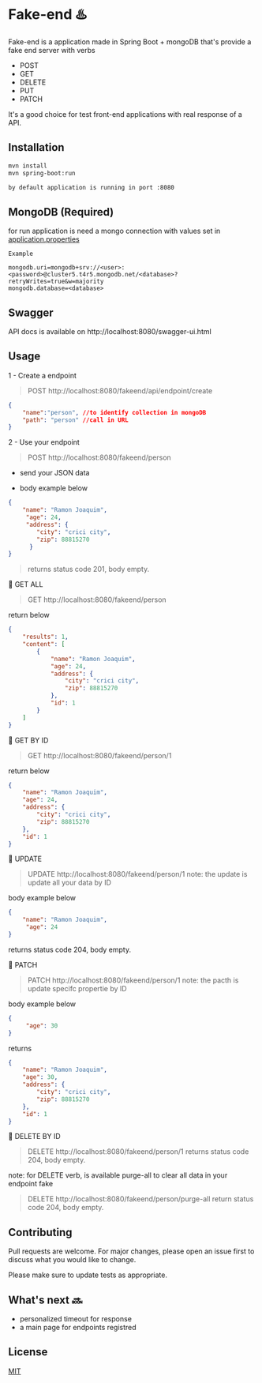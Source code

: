 # Fake-end :hotsprings:

Fake-end is a application made in Spring Boot + mongoDB that's provide a fake end server with verbs 
- POST
- GET
- DELETE
- PUT
- PATCH

It's a good choice for test front-end applications with real response of a API.
## Installation

```bash
mvn install
mvn spring-boot:run

by default application is running in port :8080
```

## MongoDB (Required)
for run application is need a mongo connection with values set in [application.properties](src/main/resources/application.properties)
````
Example

mongodb.uri=mongodb+srv://<user>:<password>@cluster5.t4r5.mongodb.net/<database>?retryWrites=true&w=majority
mongodb.database=<database>
````

## Swagger
API docs is available on http://localhost:8080/swagger-ui.html

## Usage
1 - Create a endpoint
> POST http://localhost:8080/fakeend/api/endpoint/create

```json
{
    "name":"person", //to identify collection in mongoDB
    "path": "person" //call in URL
}
```

2 - Use your endpoint
> POST http://localhost:8080/fakeend/person 

- send your JSON data
+ body example below 

```json
{
    "name": "Ramon Joaquim",
     "age": 24,
     "address": {
        "city": "crici city",
        "zip": 88815270
      } 
}
```
> returns status code 201, body empty.

:large_orange_diamond: GET ALL
> GET http://localhost:8080/fakeend/person

return below
```json
{
    "results": 1,
    "content": [
        {
            "name": "Ramon Joaquim",
            "age": 24,
            "address": {
                "city": "crici city",
                "zip": 88815270
            },
            "id": 1
        }
    ]
}
```

:large_orange_diamond: GET BY ID
> GET http://localhost:8080/fakeend/person/1

return below
```json
{
    "name": "Ramon Joaquim",
    "age": 24,
    "address": {
        "city": "crici city",
        "zip": 88815270
    },
    "id": 1
}
```

:large_orange_diamond: UPDATE 
> UPDATE http://localhost:8080/fakeend/person/1
note: the update is update all your data by ID

body example below
```json
{
    "name": "Ramon Joaquim",
     "age": 24
}
```

returns status code 204, body empty.

:large_orange_diamond: PATCH 
> PATCH http://localhost:8080/fakeend/person/1
note: the pacth is update specifc propertie by ID

body example below

```json
{
     "age": 30
}
```

returns 

```json
{
    "name": "Ramon Joaquim",
    "age": 30,
    "address": {
        "city": "crici city",
        "zip": 88815270
    },
    "id": 1
}

```

:large_orange_diamond: DELETE BY ID
> DELETE http://localhost:8080/fakeend/person/1
returns status code 204, body empty.

note: for DELETE verb, is available purge-all to clear all data in your endpoint fake
> DELETE http://localhost:8080/fakeend/person/purge-all
return status code 204, body empty.

## Contributing
Pull requests are welcome. For major changes, please open an issue first to discuss what you would like to change.

Please make sure to update tests as appropriate.
 
## What's next :soon:
+ personalized timeout for response
+ a main page for endpoints registred

## License
[MIT](https://choosealicense.com/licenses/mit/)
